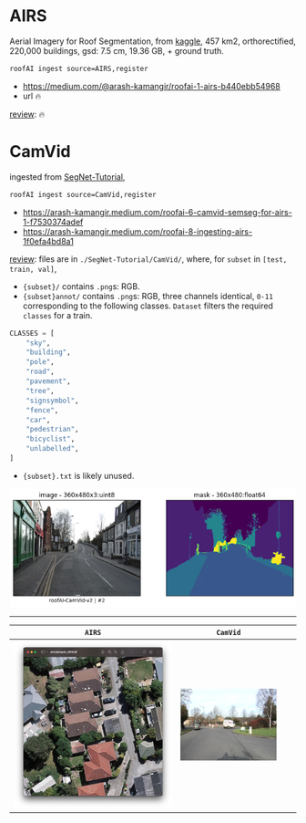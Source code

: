 # AIRS

Aerial Imagery for Roof Segmentation, from [kaggle](https://www.kaggle.com/datasets/atilol/aerialimageryforroofsegmentation), 457 km2, orthorectified, 220,000 buildings, gsd: 7.5 cm, 19.36 GB, + ground truth.

```bash
roofAI ingest source=AIRS,register
```

- https://medium.com/@arash-kamangir/roofai-1-airs-b440ebb54968
- url 🔥

[review](../../notebooks/ingest/AIRS.ipynb): 🔥


# CamVid

ingested from [SegNet-Tutorial](https://github.com/alexgkendall/SegNet-Tutorial),

```bash
roofAI ingest source=CamVid,register
```

- https://arash-kamangir.medium.com/roofai-6-camvid-semseg-for-airs-1-f7530374adef
- https://arash-kamangir.medium.com/roofai-8-ingesting-airs-1f0efa4bd8a1

[review](../../notebooks/ingest/CamVid.ipynb): files are in `./SegNet-Tutorial/CamVid/`, where, for `subset` in `[test, train, val]`,

- `{subset}/` contains `.png`s: RGB. 
- `{subset}annot/` contains `.png`s: RGB, three channels identical, `0-11` corresponding to the following classes. `Dataset` filters the required `classes` for a train.
```python
CLASSES = [
    "sky",
    "building",
    "pole",
    "road",
    "pavement",
    "tree",
    "signsymbol",
    "fence",
    "car",
    "pedestrian",
    "bicyclist",
    "unlabelled",
]
```
- `{subset}.txt` is likely unused.

![image](../../assets/dataset_index.png)

---

| `AIRS` | `CamVid` | | |
|---|---|---|---|
| ![image](../../assets/AIRS.png) | ![image](../../assets/CamVid.png) | | |